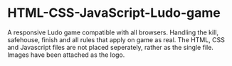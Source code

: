 # HTML-CSS-JavaScript-Ludo-game
A responsive Ludo game compatible with all browsers. Handling the kill, safehouse, finish and all rules that apply on game as real. The HTML, CSS and Javascript files are not placed seperately, rather as the single file. Images have been attached as the logo.
